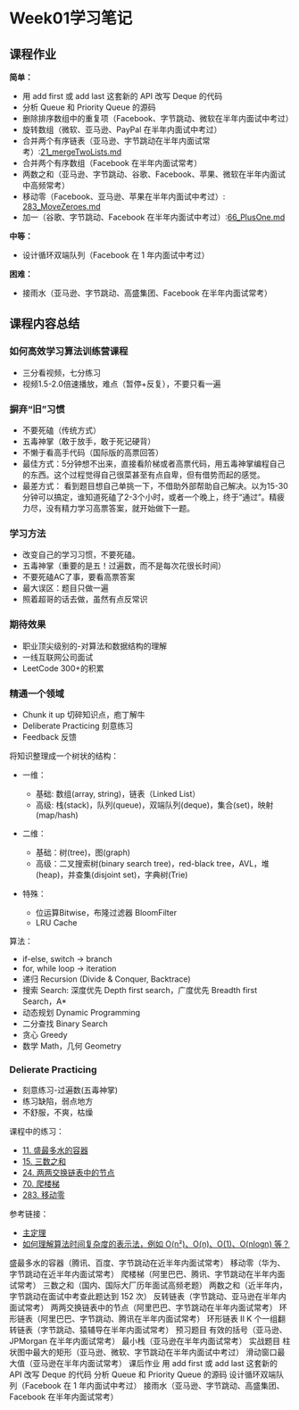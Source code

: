 # Week01学习笔记

## 课程作业 

**简单：**

- 用 add first 或 add last 这套新的 API 改写 Deque 的代码
- 分析 Queue 和 Priority Queue 的源码
- 删除排序数组中的重复项（Facebook、字节跳动、微软在半年内面试中考过）
- 旋转数组（微软、亚马逊、PayPal 在半年内面试中考过）
- 合并两个有序链表（亚马逊、字节跳动在半年内面试常考）:[21_mergeTwoLists.md](https://github.com/shenlu89/algorithm012/blob/master/Week_01/21_mergeTwoLists.md)
- 合并两个有序数组（Facebook 在半年内面试常考）
- 两数之和（亚马逊、字节跳动、谷歌、Facebook、苹果、微软在半年内面试中高频常考）
- 移动零（Facebook、亚马逊、苹果在半年内面试中考过）: [283_MoveZeroes.md](https://github.com/shenlu89/algorithm012/blob/master/Week_01/283_MoveZeroes.md)
- 加一（谷歌、字节跳动、Facebook 在半年内面试中考过）:[66_PlusOne.md](https://github.com/shenlu89/algorithm012/blob/master/Week_01/66_PlusOne.md)

**中等：**

- 设计循环双端队列（Facebook 在 1 年内面试中考过）

**困难：**

- 接雨水（亚马逊、字节跳动、高盛集团、Facebook 在半年内面试常考）


## 课程内容总结

### 如何高效学习算法训练营课程

- 三分看视频，七分练习
- 视频1.5-2.0倍速播放，难点（暂停+反复），不要只看一遍

### 摒弃“旧”习惯

- 不要死磕（传统方式）
- 五毒神掌（敢于放手，敢于死记硬背）
- 不懒于看高手代码（国际版的高票回答）
- 最佳方式：5分钟想不出来，直接看阶梯或者高票代码，用五毒神掌编程自己的东西。这个过程觉得自己很菜甚至有点自卑，但有借势而起的感觉。
- 最差方式： 看到题目想自己单挑一下，不借助外部帮助自己解决。以为15-30分钟可以搞定，谁知道死磕了2-3个小时，或者一个晚上，终于“通过”。精疲力尽，没有精力学习高票答案，就开始做下一题。

### 学习方法

- 改变自己的学习习惯，不要死磕。
- 五毒神掌（重要的是五！过遍数，而不是每次花很长时间）
- 不要死磕AC了事，要看高票答案
- 最大误区：题目只做一遍
- 照着超哥的话去做，虽然有点反常识

### 期待效果

- 职业顶尖级别的-对算法和数据结构的理解
- 一线互联网公司面试
- LeetCode 300+的积累

### 精通一个领域

- Chunk it up 切碎知识点，庖丁解牛
- Deliberate Practicing 刻意练习
- Feedback 反馈

将知识整理成一个树状的结构：

- 一维：
	- 基础: 数组(array, string)，链表（Linked List）
	- 高级: 栈(stack)，队列(queue)，双端队列(deque)，集合(set)，映射(map/hash)
- 二维：
	- 基础：树(tree)，图(graph)
	- 高级：二叉搜索树(binary search tree)，red-black tree，AVL，堆(heap)，并查集(disjoint set)，字典树(Trie)

- 特殊：
	- 位运算Bitwise，布隆过滤器 BloomFilter
	- LRU Cache

算法：

- if-else, switch -> branch
- for, while loop -> iteration
- 递归 Recursion (Divide & Conquer, Backtrace)
- 搜索 Search: 深度优先 Depth first search，广度优先 Breadth first Search，A*
- 动态规划 Dynamic Programming
- 二分查找 Binary Search
- 贪心 Greedy
- 数学 Math，几何 Geometry

### Delierate Practicing

- 刻意练习-过遍数(五毒神掌)
- 练习缺陷，弱点地方
- 不舒服，不爽，枯燥

课程中的练习：

- [11. 盛最多水的容器](https://github.com/shenlu89/algorithm012/blob/master/Week_01/11_ContainerWithMostWater.md)
- [15. 三数之和](https://github.com/shenlu89/algorithm012/blob/master/Week_01/15_3Sum.md)
- [24. 两两交换链表中的节点](https://github.com/shenlu89/algorithm012/blob/master/Week_01/24_SwapNodesinPairs.md)
- [70. 爬楼梯](https://github.com/shenlu89/algorithm012/blob/master/Week_01/70_climbStairs.md)
- [283. 移动零](https://github.com/shenlu89/algorithm012/blob/master/Week_01/283_MoveZeroes.md)

参考链接：

- [主定理](https://zh.wikipedia.org/wiki/%E4%B8%BB%E5%AE%9A%E7%90%86)
- [如何理解算法时间复杂度的表示法，例如 O(n²)、O(n)、O(1)、O(nlogn) 等？](https://www.zhihu.com/question/21387264)







盛最多水的容器（腾讯、百度、字节跳动在近半年内面试常考）
移动零（华为、字节跳动在近半年内面试常考）
爬楼梯（阿里巴巴、腾讯、字节跳动在半年内面试常考）
三数之和（国内、国际大厂历年面试高频老题）
两数之和（近半年内，字节跳动在面试中考查此题达到 152 次）
反转链表（字节跳动、亚马逊在半年内面试常考）
两两交换链表中的节点（阿里巴巴、字节跳动在半年内面试常考）
环形链表（阿里巴巴、字节跳动、腾讯在半年内面试常考）
环形链表 II
K 个一组翻转链表（字节跳动、猿辅导在半年内面试常考）
预习题目
有效的括号（亚马逊、JPMorgan 在半年内面试常考）
最小栈（亚马逊在半年内面试常考）
实战题目
柱状图中最大的矩形（亚马逊、微软、字节跳动在半年内面试中考过）
滑动窗口最大值（亚马逊在半年内面试常考）
课后作业
用 add first 或 add last 这套新的 API 改写 Deque 的代码
分析 Queue 和 Priority Queue 的源码
设计循环双端队列（Facebook 在 1 年内面试中考过）
接雨水（亚马逊、字节跳动、高盛集团、Facebook 在半年内面试常考）

